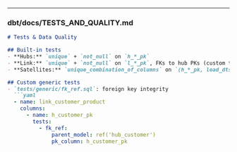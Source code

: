 
---

### dbt/docs/TESTS_AND_QUALITY.md
```markdown
# Tests & Data Quality

## Built-in tests
- **Hubs:** `unique` + `not_null` on `h_*_pk`
- **Link:** `unique` + `not_null` on `l_*_pk`, FKs to hub PKs (custom test)
- **Satellites:** `unique_combination_of_columns` on `(h_*_pk, load_dts)` + `not_null` on keys/hashdiff

## Custom generic tests
- `tests/generic/fk_ref.sql`: foreign key integrity
  ```yaml
  - name: link_customer_product
    columns:
      - name: h_customer_pk
        tests:
          - fk_ref:
              parent_model: ref('hub_customer')
              pk_column: h_customer_pk

